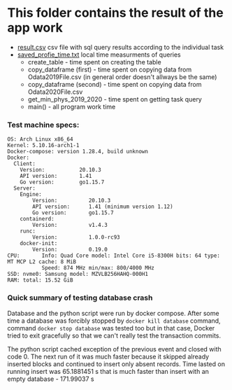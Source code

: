 # This folder contains the result of the app work
* [result.csv](./result.csv) csv file with sql query results according to the individual task
* [saved_profie_time.txt](./saved_profie_time.txt) local time measurments of queries
  * create_table - time spent on creating the table
  * copy_dataframe (first) - time spent on copying data from Odata2019File.csv (in general order doesn't allways be the same)
  * copy_dataframe (second) - time spent on copying data from Odata2020File.csv
  * get_min_phys_2019_2020 - time spent on getting task query
  * main() - all program work time


### Test machine specs:
```
OS: Arch Linux x86_64 
Kernel: 5.10.16-arch1-1
Docker-compose: version 1.28.4, build unknown
Docker:
  Client:
    Version:           20.10.3
    API version:       1.41
    Go version:        go1.15.7
  Server:
    Engine:
        Version:          20.10.3
        API version:      1.41 (minimum version 1.12)
        Go version:       go1.15.7
    containerd:
        Version:          v1.4.3
    runc:
        Version:          1.0.0-rc93
    docker-init:
        Version:          0.19.0
CPU:       Info: Quad Core model: Intel Core i5-8300H bits: 64 type: MT MCP L2 cache: 8 MiB 
           Speed: 874 MHz min/max: 800/4000 MHz
SSD: nvme0: Samsung model: MZVLB256HAHQ-000H1
RAM: total: 15.52 GiB
```
### Quick summary of testing database crash
Database and the python script were run by docker compose.
After some time a database was forcibly stopped by `docker kill database` command, command `docker stop database` was tested too but in that case, Docker tried to exit gracefully so that we can't really test the transaction commits.

The python script cached exception of the previous event and closed with code 0. The next run of it was much faster because it skipped already inserted blocks and continued to insert only absent records. Time lasted on running insert was 65.1881451 s that is much faster than insert with an empty database - 171.99037 s
